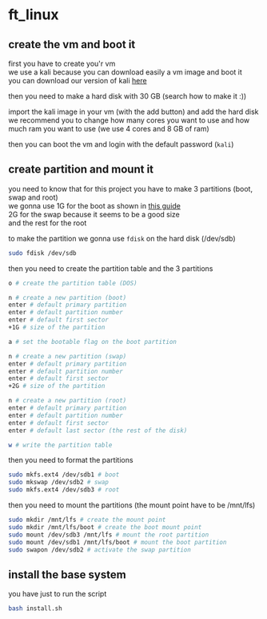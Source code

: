 # ft_linux

## create the vm and boot it
first you have to create you'r vm  
we use a kali because you can download easily a vm image and boot it  
you can download our version of kali [here](torrent)

then you need to make a hard disk with 30 GB (search how to make it :))  

import the kali image in your vm (with the add button) and add the hard disk
we recommend you to change how many cores you want to use and how much ram you want to use (we use 4 cores and 8 GB of ram)

then you can boot the vm and login with the default password (`kali`)

## create partition and mount it
you need to know that for this project you have to make 3 partitions (boot, swap and root)  
we gonna use 1G for the boot as shown in [this guide](https://doc.ubuntu-fr.org/tutoriel/partitionner_manuellement_avec_installateur_ubuntu#partition_boot_parfois_necessaire)  
2G for the swap because it seems to be a good size  
and the rest for the root

to make the partition we gonna use `fdisk` on the hard disk (/dev/sdb)
```bash
sudo fdisk /dev/sdb
```

then you need to create the partition table and the 3 partitions
```bash
o # create the partition table (DOS)

n # create a new partition (boot)
enter # default primary partition
enter # default partition number
enter # default first sector
+1G # size of the partition

a # set the bootable flag on the boot partition

n # create a new partition (swap)
enter # default primary partition
enter # default partition number
enter # default first sector
+2G # size of the partition

n # create a new partition (root)
enter # default primary partition
enter # default partition number
enter # default first sector
enter # default last sector (the rest of the disk)

w # write the partition table
```

then you need to format the partitions
```bash
sudo mkfs.ext4 /dev/sdb1 # boot
sudo mkswap /dev/sdb2 # swap
sudo mkfs.ext4 /dev/sdb3 # root
```

then you need to mount the partitions (the mount point have to be /mnt/lfs)
```bash
sudo mkdir /mnt/lfs # create the mount point
sudo mkdir /mnt/lfs/boot # create the boot mount point
sudo mount /dev/sdb3 /mnt/lfs # mount the root partition
sudo mount /dev/sdb1 /mnt/lfs/boot # mount the boot partition
sudo swapon /dev/sdb2 # activate the swap partition
```

## install the base system
you have just to run the script
```bash
bash install.sh
```